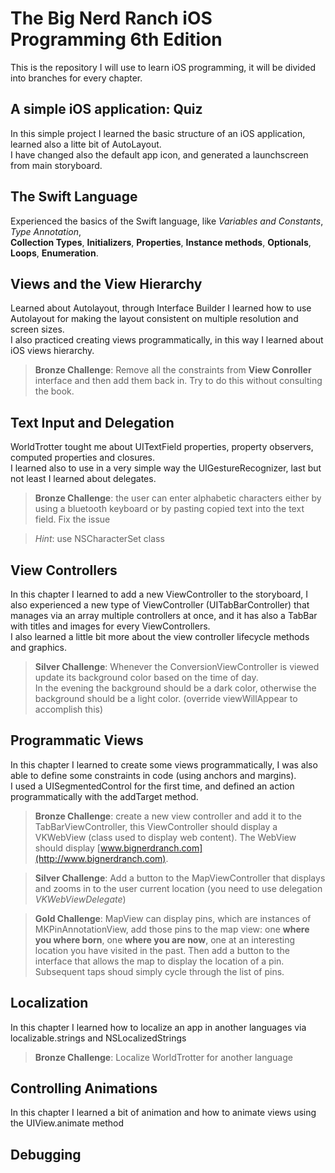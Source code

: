 # The Big Nerd Ranch iOS Programming 6th Edition

This is the repository I will use to learn iOS programming, it will be divided into branches for every chapter.

## A simple iOS application: Quiz

In this simple project I learned the basic structure of an iOS application, learned also a litte bit of AutoLayout.  
I have changed also the default app icon, and generated a launchscreen from main storyboard.

## The Swift Language

Experienced the basics of the Swift language, like *Variables and Constants*, *Type Annotation*,  
**Collection Types**, **Initializers**, **Properties**, **Instance methods**, **Optionals**, **Loops**, **Enumeration**. 

## Views and the View Hierarchy

Learned about Autolayout, through Interface Builder I learned how to use Autolayout for making the layout consistent on multiple resolution and screen sizes.  
I also practiced creating views programmatically, in this way I learned about iOS views hierarchy.

> **Bronze Challenge**: Remove all the constraints from **View Conroller** interface and then add them back in. Try to do this without consulting the book.

## Text Input and Delegation

WorldTrotter tought me about UITextField properties, property observers, computed properties and closures.  
I learned also to use in a very simple way the UIGestureRecognizer, last but not least I learned about delegates.  

> **Bronze Challenge**: the user can enter alphabetic characters either by using a bluetooth keyboard or by pasting copied text into the text field. Fix the issue

> *Hint*: use NSCharacterSet class

## View Controllers

In this chapter I learned to add a new ViewController to the storyboard, I also experienced a new type of ViewController (UITabBarController) that manages via an array multiple controllers at once, and it has also a TabBar with titles and images for every ViewControllers.  
I also learned a little bit more about the view controller lifecycle methods and graphics.

> **Silver Challenge**: Whenever the ConversionViewController is viewed update its background color based on the time of day.  
In the evening the background should be a dark color, otherwise the background should be a light color.  (override viewWillAppear to accomplish this)

## Programmatic Views

In this chapter I learned to create some views programmatically, I was also able to define some constraints in code (using anchors and margins).  
I used a UISegmentedControl for the first time, and defined an action programmatically with the addTarget method.

> **Bronze Challenge**: create a new view controller and add it to the TabBarViewController, this ViewController should display a VKWebView (class used to display web content). The WebView should display [www.bignerdranch.com](http://www.bignerdranch.com).

> **Silver Challenge**: Add a button to the MapViewController that displays and zooms in to the user current location (you need to use delegation *VKWebViewDelegate*)

> **Gold Challenge**: MapView can display pins, which are instances of MKPinAnnotationView, add those pins to the map view: one **where you where born**, one **where you are now**, one at an interesting location you have visited in the past. Then add a button to the interface that allows the map to display the location of a pin. Subsequent taps shoud simply cycle through the list of pins. 

## Localization

In this chapter I learned how to localize an app in another languages via localizable.strings and NSLocalizedStrings

> **Bronze Challenge**: Localize WorldTrotter for another language

## Controlling Animations

In this chapter I learned a bit of animation and how to animate views using the UIView.animate method

## Debugging

